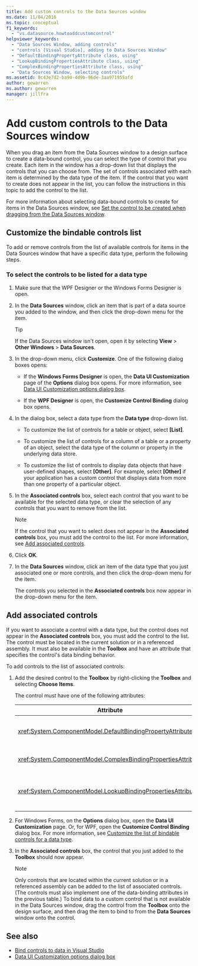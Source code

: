 ```yaml
---
title: Add custom controls to the Data Sources window
ms.date: 11/04/2016
ms.topic: conceptual
f1_keywords:
  - "vs.datasource.howtoaddcustomcontrol"
helpviewer_keywords:
  - "Data Sources Window, adding controls"
  - "controls [Visual Studio], adding to Data Sources Window"
  - "DefaultBindingPropertyAttribute class, using"
  - "LookupBindingPropertiesAttribute class, using"
  - "ComplexBindingPropertiesAttribute class, using"
  - "Data Sources Window, selecting controls"
ms.assetid: 8c43e7d2-ba94-4d9b-96de-3aa971955afd
author: gewarren
ms.author: gewarren
manager: jillfra
---
```

# Add custom controls to the Data Sources window

When you drag an item from the Data Sources window to a design surface to create a data-bound control, you can select the type of control that you create. Each item in the window has a drop-down list that displays the controls that you can choose from. The set of controls associated with each item is determined by the data type of the item. If the control that you want to create does not appear in the list, you can follow the instructions in this topic to add the control to the list.

For more information about selecting data-bound controls to create for items in the Data Sources window, see [Set the control to be created when dragging from the Data Sources window](../data-tools/set-the-control-to-be-created-when-dragging-from-the-data-sources-window.md).

## Customize the bindable controls list

To add or remove controls from the list of available controls for items in the Data Sources window that have a specific data type, perform the following steps.

### To select the controls to be listed for a data type

1. Make sure that the WPF Designer or the Windows Forms Designer is open.

2. In the **Data Sources** window, click an item that is part of a data source you added to the window, and then click the drop-down menu for the item.

   > [!TIP]
   > If the Data Sources window isn't open, open it by selecting **View** > **Other Windows** > **Data Sources**.

3. In the drop-down menu, click **Customize**. One of the following dialog boxes opens:

    - If the **Windows Forms Designer** is open, the **Data UI Customization** page of the **Options** dialog box opens. For more information, see [Data UI Customization options dialog box](../ide/reference/options-windows-forms-designer-data-ui-customization.md).

    - If the **WPF Designer** is open, the **Customize Control Binding** dialog box opens.

4. In the dialog box, select a data type from the **Data type** drop-down list.

    - To customize the list of controls for a table or object, select **[List]**.

    - To customize the list of controls for a column of a table or a property of an object, select the data type of the column or property in the underlying data store.

    - To customize the list of controls to display data objects that have user-defined shapes, select **[Other]**. For example, select **[Other]** if your application has a custom control that displays data from more than one property of a particular object.

5. In the **Associated controls** box, select each control that you want to be available for the selected data type, or clear the selection of any controls that you want to remove from the list.

    > [!NOTE]
    > If the control that you want to select does not appear in the **Associated controls** box, you must add the control to the list. For more information, see [Add associated controls](#add-associated-controls).

6. Click **OK**.

7. In the **Data Sources** window, click an item of the data type that you just associated one or more controls, and then click the drop-down menu for the item.

     The controls you selected in the **Associated controls** box now appear in the drop-down menu for the item.

## Add associated controls

If you want to associate a control with a data type, but the control does not appear in the **Associated controls** box, you must add the control to the list. The control must be located in the current solution or in a referenced assembly. It must also be available in the **Toolbox** and have an attribute that specifies the control's data binding behavior.

To add controls to the list of associated controls:

1. Add the desired control to the **Toolbox** by right-clicking the **Toolbox** and selecting **Choose Items**.

     The control must have one of the following attributes:

    |Attribute|Description|
    |---------------|-----------------|
    |<xref:System.ComponentModel.DefaultBindingPropertyAttribute>|Implement this attribute on simple controls that display a single column (or property) of data, such as a <xref:System.Windows.Forms.TextBox>.|
    |<xref:System.ComponentModel.ComplexBindingPropertiesAttribute>|Implement this attribute on controls that display lists (or tables) of data, such as a <xref:System.Windows.Forms.DataGridView>.|
    |<xref:System.ComponentModel.LookupBindingPropertiesAttribute>|Implement this attribute on controls that display lists (or tables) of data, but also need to present a single column or property, such as a <xref:System.Windows.Forms.ComboBox>.|

2. For Windows Forms, on the **Options** dialog box, open the **Data UI Customization** page. Or, for WPF, open the **Customize Control Binding** dialog box. For more information, see [Customize the list of bindable controls for a data type](#customize-the-bindable-controls-list).

3. In the **Associated controls** box, the control that you just added to the **Toolbox** should now appear.

    > [!NOTE]
    > Only controls that are located within the current solution or in a referenced assembly can be added to the list of associated controls. (The controls must also implement one of the data-binding attributes in the previous table.) To bind data to a custom control that is not available in the Data Sources window, drag the control from the **Toolbox** onto the design surface, and then drag the item to bind to from the **Data Sources** window onto the control.

## See also

- [Bind controls to data in Visual Studio](../data-tools/bind-controls-to-data-in-visual-studio.md)
- [Data UI Customization options dialog box](../ide/reference/options-windows-forms-designer-data-ui-customization.md)